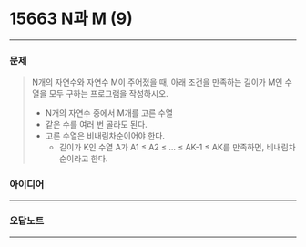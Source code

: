 # 15663 N과 M (9)
------------
### 문제

>N개의 자연수와 자연수 M이 주어졌을 때, 아래 조건을 만족하는 길이가 M인 수열을 모두 구하는 프로그램을 작성하시오.
>
>- N개의 자연수 중에서 M개를 고른 수열
>- 같은 수를 여러 번 골라도 된다.
>- 고른 수열은 비내림차순이어야 한다.
>   - 길이가 K인 수열 A가 A1 ≤ A2 ≤ ... ≤ AK-1 ≤ AK를 만족하면, 비내림차순이라고 한다.

### 아이디어
----------

### 오답노트
----------
